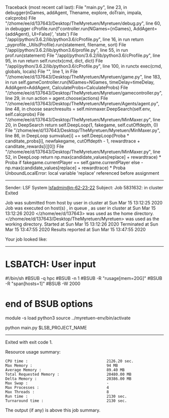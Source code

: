 Traceback (most recent call last):
  File "main.py", line 23, in <module>
    debugger(nGames, addAgent, Thename, explore, doTrain, impala, calcprobs)
  File "/zhome/ee/d/137643/Desktop/TheMyretuen/Myretuen/debug.py", line 60, in debugger
    cProfile.run(f'controller.run(NGames={nGames}, AddAgent={addAgent}, UI=False)', 'stats')
  File "/appl/python/3.6.2/lib/python3.6/cProfile.py", line 16, in run
    return _pyprofile._Utils(Profile).run(statement, filename, sort)
  File "/appl/python/3.6.2/lib/python3.6/profile.py", line 55, in run
    prof.run(statement)
  File "/appl/python/3.6.2/lib/python3.6/cProfile.py", line 95, in run
    return self.runctx(cmd, dict, dict)
  File "/appl/python/3.6.2/lib/python3.6/cProfile.py", line 100, in runctx
    exec(cmd, globals, locals)
  File "<string>", line 1, in <module>
  File "/zhome/ee/d/137643/Desktop/TheMyretuen/Myretuen/game.py", line 183, in run
    self.gameController.run(NGames=NGames, timeDelay=timeDelay, AddAgent=AddAgent, CalculateProbs=CalculateProbs)
  File "/zhome/ee/d/137643/Desktop/TheMyretuen/Myretuen/gamecontroller.py", line 29, in run
    action = agent.choose(actions)
  File "/zhome/ee/d/137643/Desktop/TheMyretuen/Myretuen/Agents/agent.py", line 48, in choose
    searchresults = self.minmaxer.DeepSearch(self.env, self.calcprobs)
  File "/zhome/ee/d/137643/Desktop/TheMyretuen/Myretuen/MinMaxer.py", line 20, in DeepSearch
    return self.DeepLoop(1, fakegame, self.cutOffdepth, 0)
  File "/zhome/ee/d/137643/Desktop/TheMyretuen/Myretuen/MinMaxer.py", line 86, in DeepLoop
    sumvalue[i] += self.DeepLoop(Proba * canditate_probs[i], newfakegame, cutOffdepth - 1, rewardtrace + canditate_rewards[i][0])
  File "/zhome/ee/d/137643/Desktop/TheMyretuen/Myretuen/MinMaxer.py", line 52, in DeepLoop
    return np.max(candidate_values[replace] + rewardtrace) * Proba if fakegame.currentPlayer == self.game.currentPlayer else -np.max(candidate_values[replace] + rewardtrace) * Proba
UnboundLocalError: local variable 'replace' referenced before assignment

------------------------------------------------------------
Sender: LSF System <lsfadmin@n-62-23-22>
Subject: Job 5831632: <NNAgent4MinMax-2-5-fix> in cluster <dcc> Exited

Job <NNAgent4MinMax-2-5-fix> was submitted from host <n-62-27-18> by user <s183905> in cluster <dcc> at Sun Mar 15 13:12:25 2020
Job was executed on host(s) <n-62-23-22>, in queue <hpc>, as user <s183905> in cluster <dcc> at Sun Mar 15 13:12:26 2020
</zhome/ee/d/137643> was used as the home directory.
</zhome/ee/d/137643/Desktop/TheMyretuen/Myretuen> was used as the working directory.
Started at Sun Mar 15 13:12:26 2020
Terminated at Sun Mar 15 13:47:55 2020
Results reported at Sun Mar 15 13:47:55 2020

Your job looked like:

------------------------------------------------------------
# LSBATCH: User input
#!/bin/sh
#BSUB -q hpc
#BSUB -n 1
#BSUB -R "rusage[mem=20G]"
#BSUB -R "span[hosts=1]"
#BSUB -W 2000
# end of BSUB options

module -s load python3
source ../myretuen-env/bin/activate

python main.py $LSB_PROJECT_NAME


------------------------------------------------------------

Exited with exit code 1.

Resource usage summary:

    CPU time :                                   2126.20 sec.
    Max Memory :                                 94 MB
    Average Memory :                             89.40 MB
    Total Requested Memory :                     20480.00 MB
    Delta Memory :                               20386.00 MB
    Max Swap :                                   -
    Max Processes :                              4
    Max Threads :                                8
    Run time :                                   2130 sec.
    Turnaround time :                            2130 sec.

The output (if any) is above this job summary.

